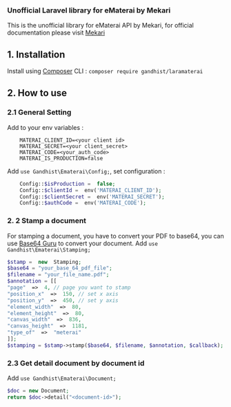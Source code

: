 ### Unofficial Laravel library for eMaterai by Mekari

This is the unofficial library for eMaterai API by Mekari, for official documentation please visit [Mekari](https://mekari.com/)

## 1. Installation
Install using [Composer](http://composer.org/) CLI :
`composer require gandhist/laramaterai`
## 2. How to use

### 2.1 General Setting
Add to your env variables :
```env
    MATERAI_CLIENT_ID=<your client id>
    MATERAI_SECRET=<your client_secret>
    MATERAI_CODE=<your_auth_code>
    MATERAI_IS_PRODUCTION=false
```

Add `use Gandhist\Ematerai\Config;`, set configuration :
```php
    Config::$isProduction =  false;
    Config::$clientId =  env('MATERAI_CLIENT_ID');
    Config::$clientSecret =  env('MATERAI_SECRET');
    Config::$authCode =  env('MATERAI_CODE');
```

### 2. 2 Stamp a document
For stamping a document, you have to convert your PDF to base64, you can use [Base64 Guru](https://base64.guru/converter/encode/pdf) to convert your document.
Add `use Gandhist\Ematerai\Stamping;`
```php
$stamp =  new  Stamping;
$base64 = "your_base_64_pdf_file";
$filename = "your_file_name.pdf";
$annotation = [[
"page"  =>  4, // page you want to stamp
"position_x"  =>  150, // set x axis
"position_y"  =>  450, // set y axis
"element_width"  =>  80,
"element_height"  =>  80,
"canvas_width"  =>  836,
"canvas_height"  =>  1181,
"type_of"  =>  "meterai"
]];
$stamping = $stamp->stamp($base64, $filename, $annotation, $callback);
```
### 2.3 Get detail document by document id
Add `use Gandhist\Ematerai\Document;`
```php
$doc = new Document;
return $doc->detail("<document-id>");
```